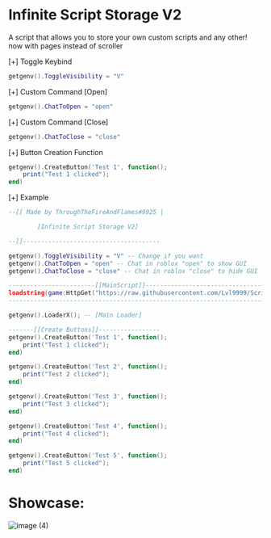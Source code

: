 # Infinite Script Storage V2
A script that allows you to store your own custom scripts and any other! now with pages instead of scroller

[+] Toggle Keybind
```lua
getgenv().ToggleVisibility = "V"
```
[+] Custom Command [Open]
```lua
getgenv().ChatToOpen = "open" 
```
[+] Custom Command [Close]
```lua
getgenv().ChatToClose = "close"
```
[+] Button Creation Function
```lua
getgenv().CreateButton('Test 1', function();
    print("Test 1 clicked");
end)
```
[+] Example
```lua
--[[ Made by ThroughTheFireAndFlames#9925 | 

        [Infinite Script Storage V2]

--]]--------------------------------------

getgenv().ToggleVisibility = "V" -- Change if you want
getgenv().ChatToOpen = "open" -- Chat in roblox "open" to show GUI
getgenv().ChatToClose = "close" -- Chat in roblox "close" to hide GUI

------------------------[[MainScript]]----------------------------------------------------------------
loadstring(game:HttpGet("https://raw.githubusercontent.com/Lvl9999/ScriptStorageV2/main/Universal"))(); 
------------------------------------------------------------------------------------------------------

getgenv().LoaderX(); -- [Main Loader]

-------[[Create Buttons]]-----------------
getgenv().CreateButton('Test 1', function();
    print("Test 1 clicked");
end)

getgenv().CreateButton('Test 2', function();
    print("Test 2 clicked");
end)

getgenv().CreateButton('Test 3', function();
    print("Test 3 clicked");
end)

getgenv().CreateButton('Test 4', function();
    print("Test 4 clicked");
end)

getgenv().CreateButton('Test 5', function();
    print("Test 5 clicked");
end)
```

# Showcase:

![image (4)](https://github.com/Lvl9999/ScriptStorageV2/assets/123672448/1e1b1e08-d5cf-4975-abcd-602ba9aa239c)

